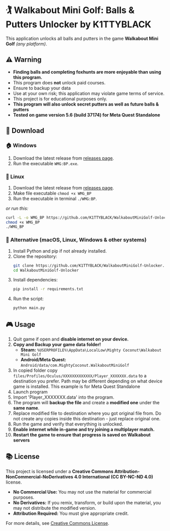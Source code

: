 # 🏌️ Walkabout Mini Golf: Balls & Putters Unlocker by K1TTYBLACK

This application unlocks all balls and putters in the game **Walkabout Mini Golf** *(any platform)*.

## ⚠️ Warning

- **Finding balls and completing foxhunts are more enjoyable than using this program.**
- This program does **not** unlock paid courses.
- Ensure to backup your data
- Use at your own risk; this application may violate game terms of service.
- This project is for educational purposes only.
- **This program will also unlock secret putters as well as future balls & putters**
- **Tested on game version 5.6 (build 37174) for Meta Quest Standalone**

## 📂 Download

### 🏠 Windows
1. Download the latest release from [releases page](https://github.com/K1TTYBLACK/WalkaboutMiniGolf-Unlocker/releases).
2. Run the executable `WMG:BP.exe`.

### 🐧 Linux
1. Download the latest release from [releases page](https://github.com/K1TTYBLACK/WalkaboutMiniGolf-Unlocker/releases).
2. Make file executable `chmod +x WMG_BP`
3. Run the executable in terminal `./WMG:BP`.

*or run this:*
```sh
curl -L -o WMG_BP https://github.com/K1TTYBLACK/WalkaboutMiniGolf-Unlocker/raw/refs/heads/main/dist/WMG_BP
chmod +x WMG_BP
./WMG_BP
```

### 🍏 Alternative (macOS, Linux, Windows & other systems)
1. Install Python and pip if not already installed.
2. Clone the repository:
   ```sh
   git clone https://github.com/K1TTYBLACK/WalkaboutMiniGolf-Unlocker.git
   cd WalkaboutMiniGolf-Unlocker
   ```
3. Install dependencies:
   ```sh
   pip install -r requirements.txt
   ```
4. Run the script:
   ```sh
   python main.py
   ```

## 🎮 Usage
1. Quit game if open and **disable internet on your device.**
2. **Copy and Backup your game data folder!**
   - **Steam:** `%USERPROFILE%\AppData\LocalLow\Mighty Coconut\Walkabout Mini Golf`
   - **Android/Meta Quest:** `Android/data/com.MightyCoconut.WalkaboutMiniGolf`
3. In copied folder copy `files/Profiles/Oculus/XXXXXXXXXXXXX/Player_XXXXXXX.data` to a destination you prefer. Path may be different depending on what device game is installed. This example is for Meta Quest Standalone
4. Launch program 
4. Import 'Player_XXXXXXX.data' into the program.
5. The program will **backup the file** and create a **modified one** under the **same name**.
6. Replace modified file to destination where you got original file from. Do not create any copies inside this destination - just replace original one.
7. Run the game and verify that everything is unlocked.
8. **Enable internet while in-game and try joining a multiplayer match.**
9. **Restart the game to ensure that progress is saved on Walkabout servers**

## 📚 License
This project is licensed under a **Creative Commons Attribution-NonCommercial-NoDerivatives 4.0 International (CC BY-NC-ND 4.0)** license.

- **No Commercial Use:** You may not use the material for commercial purposes.
- **No Derivatives:** If you remix, transform, or build upon the material, you may not distribute the modified version.
- **Attribution Required:** You must give appropriate credit.

For more details, see [Creative Commons License](https://creativecommons.org/licenses/by-nc-nd/4.0/).

